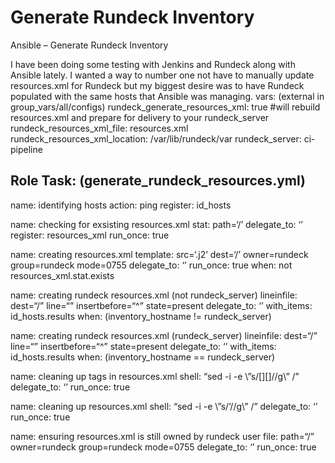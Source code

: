 # Generate Rundeck Inventory

Ansible – Generate Rundeck Inventory

I have been doing some testing with Jenkins and Rundeck along with Ansible lately. I wanted a way to number one not have to manually update resources.xml for Rundeck but my biggest desire was to have Rundeck populated with the same hosts that Ansible was managing. vars: \(external in group\_vars/all/configs\) rundeck\_generate\_resources\_xml: true \#will rebuild resources.xml and prepare for delivery to your rundeck\_server rundeck\_resources\_xml\_file: resources.xml rundeck\_resources\_xml\_location: /var/lib/rundeck/var rundeck\_server: ci-pipeline

## Role Task: \(generate\_rundeck\_resources.yml\)

name: identifying hosts action: ping register: id\_hosts

name: checking for exsisting resources.xml stat: path=‘/’ delegate\_to: ‘’ register: resources\_xml run\_once: true

name: creating resources.xml template: src=‘.j2’ dest=‘/’ owner=rundeck group=rundeck mode=0755 delegate\_to: ‘’ run\_once: true when: not resources\_xml.stat.exists

name: creating rundeck resources.xml \(not rundeck\_server\) lineinfile: dest=“/” line=“” insertbefore=“^” state=present delegate\_to: ‘’ with\_items: id\_hosts.results when: \(inventory\_hostname != rundeck\_server\)

name: creating rundeck resources.xml \(rundeck\_server\) lineinfile: dest=“/” line=“” insertbefore=“^” state=present delegate\_to: ‘’ with\_items: id\_hosts.results when: \(inventory\_hostname == rundeck\_server\)

name: cleaning up tags in resources.xml shell: “sed -i -e \”s/\[\]\[\]//g\” /” delegate\_to: ‘’ run\_once: true

name: cleaning up resources.xml shell: “sed -i -e \”s/‘//g\” /” delegate\_to: ‘’ run\_once: true

name: ensuring resources.xml is still owned by rundeck user file: path=“/” owner=rundeck group=rundeck mode=0755 delegate\_to: ‘’ run\_once: true

